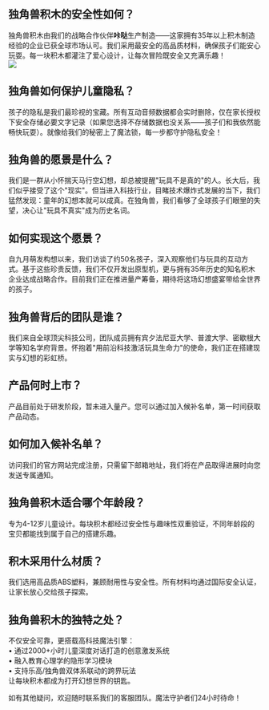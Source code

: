 ## **独角兽积木的安全性如何？**  
独角兽积木由我们的战略合作伙伴**咔哒**生产制造——这家拥有35年以上积木制造经验的企业已获全球市场认可。我们采用最安全的高品质材料，确保孩子们能安心玩耍。每一块积木都灌注了爱心设计，让每次冒险既安全又充满乐趣！  
![](./assets/ks_pic/Cada.png)

## **独角兽如何保护儿童隐私？**  
孩子的隐私是我们最珍视的宝藏。所有互动音频数据都会实时删除，仅在家长授权下安全存储必要文字记录（如果您选择不存储数据也没关系——孩子们和我依然能畅快玩耍）。就像给我们的秘密上了魔法锁，每一步都守护隐私安全！

## **独角兽的愿景是什么？**  
我们是一群从小怀揣天马行空幻想，却总被提醒"玩具不是真的"的人。长大后，我们似乎接受了这个"现实"。但当进入科技行业，目睹技术爆炸式发展的当下，我们猛然发现：童年的幻想本就可以成真。在独角兽，我们看够了全球孩子们眼里的失望，决心让"玩具不真实"成为历史名词。

## **如何实现这个愿景？**  
自九月萌发构想以来，我们访谈了约50名孩子，深入观察他们与玩具的互动方式。基于这些珍贵反馈，我们不仅开发出原型机，更与拥有35年历史的知名积木企业达成战略合作。目前我们正在推进量产筹备，期待将这场幻想盛宴带给全世界的孩子。

## **独角兽背后的团队是谁？**  
我们来自全球顶尖科技公司，团队成员拥有宾夕法尼亚大学、普渡大学、密歇根大学等知名学府背景。怀抱着"用前沿科技激活玩具生命力"的使命，我们正在搭建现实与幻想的彩虹桥。

## **产品何时上市？**  
产品目前处于研发阶段，暂未进入量产。您可以通过加入候补名单，第一时间获取产品动态。

## **如何加入候补名单？**  
访问我们的官方网站完成注册，只需留下邮箱地址，我们将在产品取得进展时向您发送专属通知。

## **独角兽积木适合哪个年龄段？**  
专为4-12岁儿童设计。每块积木都经过安全性与趣味性双重验证，不同年龄段的宝贝都能找到属于自己的搭建乐趣。

## **积木采用什么材质？**  
我们选用高品质ABS塑料，兼顾耐用性与安全性。所有材料均通过国际安全认证，让家长放心交给孩子探索。

## **独角兽积木的独特之处？**  
不仅安全可靠，更搭载高科技魔法引擎：  
• 通过2000+小时儿童深度对话打造的创意激发系统  
• 融入教育心理学的隐形学习模块  
• 支持乐高/独角兽双体系联动的跨界玩法  
让每块积木都成为打开幻想世界的钥匙。

如有其他疑问，欢迎随时联系我们的客服团队。魔法守护者们24小时待命！